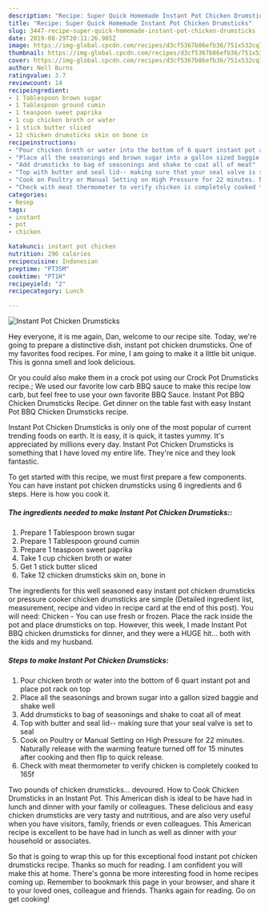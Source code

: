 ```yaml
---
description: "Recipe: Super Quick Homemade Instant Pot Chicken Drumsticks"
title: "Recipe: Super Quick Homemade Instant Pot Chicken Drumsticks"
slug: 3447-recipe-super-quick-homemade-instant-pot-chicken-drumsticks
date: 2019-08-29T20:11:26.985Z
image: https://img-global.cpcdn.com/recipes/d3cf5367b86efb36/751x532cq70/instant-pot-chicken-drumsticks-recipe-main-photo.jpg
thumbnail: https://img-global.cpcdn.com/recipes/d3cf5367b86efb36/751x532cq70/instant-pot-chicken-drumsticks-recipe-main-photo.jpg
cover: https://img-global.cpcdn.com/recipes/d3cf5367b86efb36/751x532cq70/instant-pot-chicken-drumsticks-recipe-main-photo.jpg
author: Nell Burns
ratingvalue: 3.7
reviewcount: 14
recipeingredient:
- 1 Tablespoon brown sugar
- 1 Tablespoon ground cumin
- 1 teaspoon sweet paprika
- 1 cup chicken broth or water
- 1 stick butter sliced
- 12 chicken drumsticks skin on bone in
recipeinstructions:
- "Pour chicken broth or water into the bottom of 6 quart instant pot and place pot rack on top"
- "Place all the seasonings and brown sugar into a gallon sized baggie and shake well"
- "Add drumsticks to bag of seasonings and shake to coat all of meat"
- "Top with butter and seal lid-- making sure that your seal valve is set to seal"
- "Cook on Poultry or Manual Setting on High Pressure for 22 minutes. Naturally release with the warming feature turned off for 15 minutes after cooking and then flip to quick release."
- "Check with meat thermometer to verify chicken is completely cooked to 165f"
categories:
- Resep
tags:
- instant
- pot
- chicken

katakunci: instant pot chicken
nutrition: 296 calories
recipecuisine: Indonesian
preptime: "PT35M"
cooktime: "PT1H"
recipeyield: "2"
recipecategory: Lunch

---
```



![Instant Pot Chicken Drumsticks](https://img-global.cpcdn.com/recipes/d3cf5367b86efb36/751x532cq70/instant-pot-chicken-drumsticks-recipe-main-photo.jpg)

Hey everyone, it is me again, Dan, welcome to our recipe site. Today, we're going to prepare a distinctive dish, instant pot chicken drumsticks. One of my favorites food recipes. For mine, I am going to make it a little bit unique. This is gonna smell and look delicious.

Or you could also make them in a crock pot using our Crock Pot Drumsticks recipe.; We used our favorite low carb BBQ sauce to make this recipe low carb, but feel free to use your own favorite BBQ Sauce. Instant Pot BBQ Chicken Drumsticks Recipe. Get dinner on the table fast with easy Instant Pot BBQ Chicken Drumsticks recipe.

Instant Pot Chicken Drumsticks is only one of the most popular of current trending foods on earth. It is easy, it is quick, it tastes yummy. It's appreciated by millions every day. Instant Pot Chicken Drumsticks is something that I have loved my entire life. They're nice and they look fantastic.


To get started with this recipe, we must first prepare a few components. You can have instant pot chicken drumsticks using 6 ingredients and 6 steps. Here is how you cook it.

##### The ingredients needed to make Instant Pot Chicken Drumsticks::

1. Prepare 1 Tablespoon brown sugar
1. Prepare 1 Tablespoon ground cumin
1. Prepare 1 teaspoon sweet paprika
1. Take 1 cup chicken broth or water
1. Get 1 stick butter sliced
1. Take 12 chicken drumsticks skin on, bone in


The ingredients for this well seasoned easy instant pot chicken drumsticks or pressure cooker chicken drumsticks are simple (Detailed ingredient list, measurement, recipe and video in recipe card at the end of this post). You will need: Chicken - You can use fresh or frozen. Place the rack inside the pot and place drumsticks on top. However, this week, I made Instant Pot BBQ chicken drumsticks for dinner, and they were a HUGE hit… both with the kids and my husband. 

##### Steps to make Instant Pot Chicken Drumsticks:

1. Pour chicken broth or water into the bottom of 6 quart instant pot and place pot rack on top
1. Place all the seasonings and brown sugar into a gallon sized baggie and shake well
1. Add drumsticks to bag of seasonings and shake to coat all of meat
1. Top with butter and seal lid-- making sure that your seal valve is set to seal
1. Cook on Poultry or Manual Setting on High Pressure for 22 minutes.
Naturally release with the warming feature turned off for 15 minutes after cooking and then flip to quick release.
1. Check with meat thermometer to verify chicken is completely cooked to 165f


Two pounds of chicken drumsticks… devoured. How to Cook Chicken Drumsticks in an Instant Pot. This American dish is ideal to be have had in lunch and dinner with your family or colleagues. These delicious and easy chicken drumsticks are very tasty and nutritious, and are also very useful when you have visitors, family, friends or even colleagues. This American recipe is excellent to be have had in lunch as well as dinner with your household or associates. 

So that is going to wrap this up for this exceptional food instant pot chicken drumsticks recipe. Thanks so much for reading. I am confident you will make this at home. There's gonna be more interesting food in home recipes coming up. Remember to bookmark this page in your browser, and share it to your loved ones, colleague and friends. Thanks again for reading. Go on get cooking!
